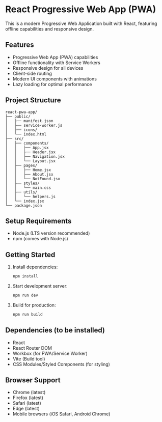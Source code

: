 # React Progressive Web App (PWA)

This is a modern Progressive Web Application built with React, featuring offline capabilities and responsive design.

## Features

- Progressive Web App (PWA) capabilities
- Offline functionality with Service Workers
- Responsive design for all devices
- Client-side routing
- Modern UI components with animations
- Lazy loading for optimal performance

## Project Structure

```
react-pwa-app/
├── public/
│   ├── manifest.json
│   ├── service-worker.js
│   ├── icons/
│   └── index.html
├── src/
│   ├── components/
│   │   ├── App.jsx
│   │   ├── Header.jsx
│   │   ├── Navigation.jsx
│   │   └── Layout.jsx
│   ├── pages/
│   │   ├── Home.jsx
│   │   ├── About.jsx
│   │   └── NotFound.jsx
│   ├── styles/
│   │   └── main.css
│   ├── utils/
│   │   └── helpers.js
│   └── index.jsx
└── package.json

```

## Setup Requirements

- Node.js (LTS version recommended)
- npm (comes with Node.js)

## Getting Started

1. Install dependencies:
   ```bash
   npm install
   ```

2. Start development server:
   ```bash
   npm run dev
   ```

3. Build for production:
   ```bash
   npm run build
   ```

## Dependencies (to be installed)

- React
- React Router DOM
- Workbox (for PWA/Service Worker)
- Vite (Build tool)
- CSS Modules/Styled Components (for styling)

## Browser Support

- Chrome (latest)
- Firefox (latest)
- Safari (latest)
- Edge (latest)
- Mobile browsers (iOS Safari, Android Chrome)
